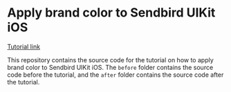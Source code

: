 # Apply brand color to Sendbird UIKit iOS

[Tutorial link](https://sendbird.com/docs/chat/uikit/v3/ios/tutorial/apply-brand-color)

This repository contains the source code for the tutorial on how to apply brand color to Sendbird UIKit iOS.
The `before` folder contains the source code before the tutorial, and the `after` folder contains the source code after the tutorial.
